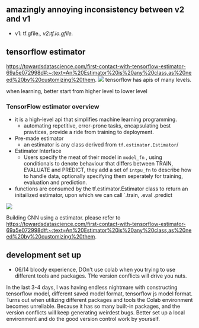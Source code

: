 ## amazingly annoying inconsistency between v2 and v1

- v1: tf.gfile.*,   v2:tf.io.gfile.*



## tensorflow estimator
https://towardsdatascience.com/first-contact-with-tensorflow-estimator-69a5e072998d#:~:text=An%20Estimator%20is%20any%20class,as%20need%20by%20customizing%20them.
<img src="https://miro.medium.com/max/1400/1*8e8Aq_GlJFy8tGuZx1F2IA.png">
tensorflow has apis of many levels.

when learning, better start from higher level to lower level

### TensorFlow estimator overview
 - it is a high-level api that simplifies machine learning programming. 
     - automating repetitive, error-prone tasks, encapsulating best pravtices, provide a ride from training to deployment.
 - Pre-made estimator
     - an estimator is any class derived from `tf.estimator.Estimator`/
 - Estimator Interface
     - Users specify the meat of their model in `model_fn` , using conditionals to denote behaviour that differs between TRAIN, EVALUATE and PREDICT, they add a set of `intpu_fn` to describe how to handle data, optionally specifying them seperately for training, evaluation and prediction.
 - functions are consumed by the tf.estimator.Estimator class to return an initailized estimator, upon which we can call `.train, .eval .predict

 <img src="https://miro.medium.com/max/1400/1*LF9lKi-LaNRwyL5lLfKRNg.png">

 Building CNN using a estimator. please refer to
 https://towardsdatascience.com/first-contact-with-tensorflow-estimator-69a5e072998d#:~:text=An%20Estimator%20is%20any%20class,as%20need%20by%20customizing%20them.








 ## development set up

 - 06/14 bloody experience, DOn't use colab when you trying to use different tools and packages. THe version conflicts will drive you nuts. 

 In the last 3-4 days, I was having endless nightmare with constructing tensorflow model, different saved model format, tensorflow js model format. Turns out when utilizing different packages and tools the Colab environment becomes unreliable.
Because it has so many built-in packages, and the version conflicts will keep generating weirdest bugs. Better set up a local environment and do the good version control work by yourself.


